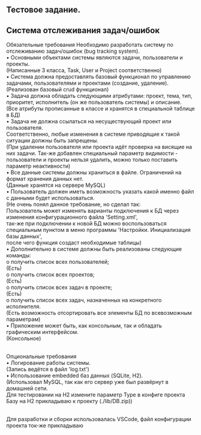 <h2>Тестовое задание. <br>
<h2>Система отслеживания задач/ошибок</h2>

Обязательные требования
Необходимо разработать систему по отслеживанию задач/ошибок (bug tracking system).
<br>•	Основными объектами системы являются задачи, пользователи и проекты. <br>
(Написанные 3 класса, Task, User и Project соответственно)<br>
•	Система должна предоставлять базовый функционал по управлению задачами, пользователями и проектами (создание, удаление).<br>
(Реализован базовый crud функционал)<br>
•	Задача должна обладать следующими атрибутами: проект, тема, тип, приоритет, исполнитель (он же пользователь системы) и описание. <br>
(Все атрибуты прописанные в классе и хранятся в специальной таблице в БД)<br>
•	Задача не должна ссылаться на несуществующий проект или пользователя. <br>Соответственно, любые изменения в системе приводящие к такой ситуации должны быть запрещены.<br>
(При удалении пользователя или проекта идёт проверка на висящие на них задачи. Так-же добавлен специальный параметр видимости - пользователи и проекты нельзя удалить, можно только поставить параметр неактивности)<br>
•	Все данные системы должны храниться в файле. Ограничений на формат хранения данных нет.<br>
(Данные хранятся на сервере MySQL) <br>
•	Пользователь должен иметь возможность указать какой именно файл с данными будет использоваться. <br>
(Не очень понял данное требование, но сделал так: <br>
Пользователь может изменять варианты подключения к БД через изменения конфигурационного файла 'Setting.xml', <br>
так-же при подключении к новой БД можно воспользоваться специальным пунктом в меню программы 'Настройки. Инициализация базы данных',<br>
после чего функция создаст необходимые таблицы)<br>
•	Дополнительно в системе должны быть реализованы следующие команды:<br>
o	получить список всех пользователей;<br>
(Есть)<br>
o	получить список всех проектов;<br>
(Есть)<br>
o	получить список всех задач в проекте;<br>
(Есть)<br>
o	получить список всех задач, назначенных на конкретного исполнителя.<br>
(Есть возможность отсортировать все элементы БД по всевозможным параметрам)<br>
•	Приложение может быть, как консольным, так и обладать графическим интерфейсом.<br>
(Консольное)<br><br>

Опциональные требования<br>
•	Логирование работы системы.<br>
(Запись ведётся в файл 'log.txt')<br>
•	Использование embedded баз данных (SQLite, H2).<br>
(Использовал MySQL, так как его сервер уже был развёрнут в домашней сети. <br>
Для тестировании на H2 измените параметр Type в конфиге проекта<br>
Базу на Н2 прикладываю к проекту (./lib/DB.zip))<br><br>


Для разработки и сборки использовалась VSCode, файл конфигурации проекта ток-же прикладываю 
